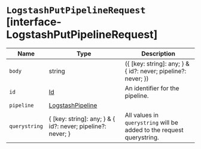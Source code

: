 # `LogstashPutPipelineRequest` [interface-LogstashPutPipelineRequest]

| Name | Type | Description |
| - | - | - |
| `body` | string | ({ [key: string]: any; } & { id?: never; pipeline?: never; }) | All values in `body` will be added to the request body. |
| `id` | [Id](./Id.md) | An identifier for the pipeline. |
| `pipeline` | [LogstashPipeline](./LogstashPipeline.md) | &nbsp; |
| `querystring` | { [key: string]: any; } & { id?: never; pipeline?: never; } | All values in `querystring` will be added to the request querystring. |

